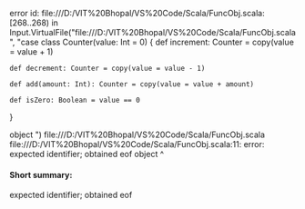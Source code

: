 error id: file:///D:/VIT%20Bhopal/VS%20Code/Scala/FuncObj.scala:[268..268) in Input.VirtualFile("file:///D:/VIT%20Bhopal/VS%20Code/Scala/FuncObj.scala", "case class Counter(value: Int = 0) {
    def increment: Counter = copy(value = value + 1)

    def decrement: Counter = copy(value = value - 1)

    def add(amount: Int): Counter = copy(value = value + amount)

    def isZero: Boolean = value == 0
}

object ")
file:///D:/VIT%20Bhopal/VS%20Code/Scala/FuncObj.scala
file:///D:/VIT%20Bhopal/VS%20Code/Scala/FuncObj.scala:11: error: expected identifier; obtained eof
object 
       ^
#### Short summary: 

expected identifier; obtained eof